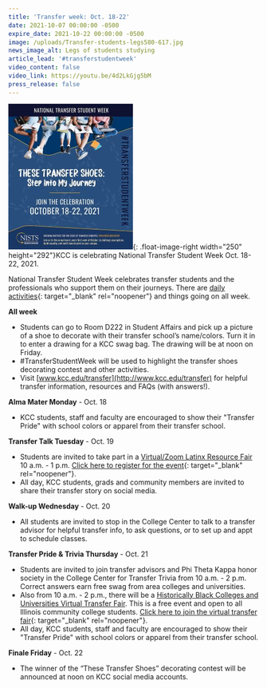 ```yaml
---
title: 'Transfer week: Oct. 18-22'
date: 2021-10-07 00:00:00 -0500
expire_date: 2021-10-22 00:00:00 -0500
image: /uploads/Transfer-students-legs580-617.jpg
news_image_alt: Legs of students studying
article_lead: '#transferstudentweek'
video_content: false
video_link: https://youtu.be/4d2LkGjg5bM
press_release: false
---
```

![](/uploads/2021/transfer-week2021-250x292.jpg){: .float-image-right width="250" height="292"}KCC is celebrating National Transfer Student Week Oct. 18-22, 2021.&nbsp;

National Transfer Student Week celebrates transfer students and the professionals who support them on their journeys. There are [daily activities](/national-transfer-week-calendar-21.pdf){: target="_blank" rel="noopener"}&nbsp;and things going on all week.

**All week**

* Students can go to Room D222 in Student Affairs and pick up a picture of a shoe to decorate with their transfer school’s name/colors. Turn it in to enter a drawing for a KCC swag bag. The drawing will be at noon on Friday.
* \#TransferStudentWeek will be used to highlight the transfer shoes decorating contest and other activities.
* Visit [www.kcc.edu/transfer](http://www.kcc.edu/transfer) for helpful transfer information, resources and FAQs (with answers\!).

**Alma Mater Monday** - Oct. 18

* KCC students, staff and faculty are encouraged to show their "Transfer Pride" with school colors or apparel from their transfer school.

**Transfer Talk Tuesday**&nbsp;- Oct. 19

* Students are invited to take part in a [Virtual/Zoom Latinx Resource Fair](/LatinxTransferFair2021.pdf) 10 a.m. - 1 p.m. [Click here to register for the event](https://cccedu.zoom.us/meeting/register/tJAsduGrrjwiG91dZgSr3SQZxs9qt7VL5jNh){: target="_blank" rel="noopener"}.
* All day, KCC students, grads and community members are invited to share their transfer story on social media.

**Walk-up Wednesday** - Oct. 20

* All students are invited to stop in the College Center to talk to a transfer advisor for helpful transfer info, to ask questions, or to set up and appt to schedule classes.

**Transfer Pride & Trivia Thursday** - Oct. 21

* Students are invited to join transfer advisors and Phi Theta Kappa honor society in the College Center for Transfer Trivia from 10 a.m. - 2 p.m. Correct answers earn free swag from area colleges and universities.
* Also from 10 a.m. - 2 p.m., there will be a [Historically Black Colleges and Universities Virtual Transfer Fair](/HBCU_TransferFair_Flierfall2021.pdf). This is a free event and open to all Illinois community college students. [Click here to join the virtual transfer fair](https://cccedu.zoom.us/j/98276409231#success){: target="_blank" rel="noopener"}.
* All day, KCC students, staff and faculty are encouraged to show their "Transfer Pride" with school colors or apparel from their transfer school.

**Finale Friday** - Oct. 22

* The winner of the “These Transfer Shoes” decorating contest will be announced at noon on KCC social media accounts.
